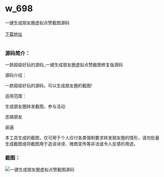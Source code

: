 # w_698
一键生成朋友圈虚拟点赞截图源码
<br/></br>
[下载地址](https://www.uuid2.com/698.html "下载地址")
<br/></br>
<h3>源码简介：</h3>
<p>一款超级好玩的源码_一键生成朋友圈虚拟点赞截图修复版源码<p>
<p>源码介绍：<p>
<p>一款超级好玩的源码，可以生成朋友圈的截图!<p>
<p>适用范围：<p>
<p>生成朋友圈转发截图，参与活动<p>
<p>恶搞朋友<p>
<p>装逼<p>
<p>本工具生成的截图，仅可用于个人应付各类强制要求转发朋友圈的情形，请勿批量生成截图或将截图用于造谣诽谤、微商宣传等非法或令人反感的用途。<p>
<h3>截图：</h3>
<img src="https://www.uuid2.com/wp-content/uploads/img/202110/ac44be4291.jpg" alt="一键生成朋友圈虚拟点赞截图源码">
